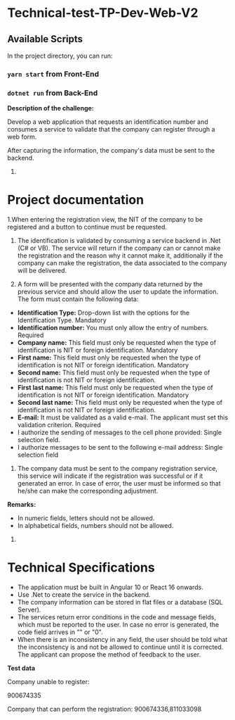 # Technical-test-TP-Dev-Web-V2

## Available Scripts

In the project directory, you can run:

### `yarn start` from Front-End
### `dotnet run` from Back-End



**Description of the challenge:**

  Develop a web application that requests an identification number and consumes a service to validate that the company can register through a web form.
  
  After capturing the information, the company&#39;s data must be sent to the backend.
  
  1.
  # Project documentation
  
  1.When entering the registration view, the NIT of the company to be registered and a button to continue must be requested.
  
  1. The identification is validated by consuming a service backend in .Net (C# or VB). The service will return if the company can or cannot make the registration and the reason why it cannot make it, additionally if the company can make the registration, the data associated to the company will be delivered.
  
  
  1. A form will be presented with the company data returned by the previous service and should allow the user to update the information. The form must contain the following data:
  
  - **Identification Type:** Drop-down list with the options for the Identification Type. Mandatory
  - **Identification number:** You must only allow the entry of numbers. Required
  - **Company name:** This field must only be requested when the type of identification is NIT or foreign identification. Mandatory
  - **First name:** This field must only be requested when the type of identification is not NIT or foreign identification. Mandatory
  - **Second name:** This field must only be requested when the type of identification is not NIT or foreign identification.
  - **First last name:** This field must only be requested when the type of identification is not NIT or foreign identification. Mandatory
  - **Second last name:** This field must only be requested when the type of identification is not NIT or foreign identification.
  - **E-mail:** It must be validated as a valid e-mail. The applicant must set this validation criterion. Required
  - I authorize the sending of messages to the cell phone provided: Single selection field.
  - I authorize messages to be sent to the following e-mail address: Single selection field
  
  1. The company data must be sent to the company registration service, this service will indicate if the registration was successful or if it generated an error. In case of error, the user must be informed so that he/she can make the corresponding adjustment.
  
  **Remarks:**
  
  - In numeric fields, letters should not be allowed.
  - In alphabetical fields, numbers should not be allowed.
  
  1.
  # Technical Specifications
  
  - The application must be built in Angular 10 or React 16 onwards.
  - Use .Net to create the service in the backend.
  - The company information can be stored in flat files or a database (SQL Server).
  - The services return error conditions in the code and message fields, which must be reported to the user. In case no error is generated, the code field arrives in &quot;&quot; or &quot;0&quot;.
  - When there is an inconsistency in any field, the user should be told what the inconsistency is and not be allowed to continue until it is corrected. The applicant can propose the method of feedback to the user.
  
  **Test data**
  
  Company unable to register:
  
  900674335
  
  Company that can perform the registration: 900674336,811033098

